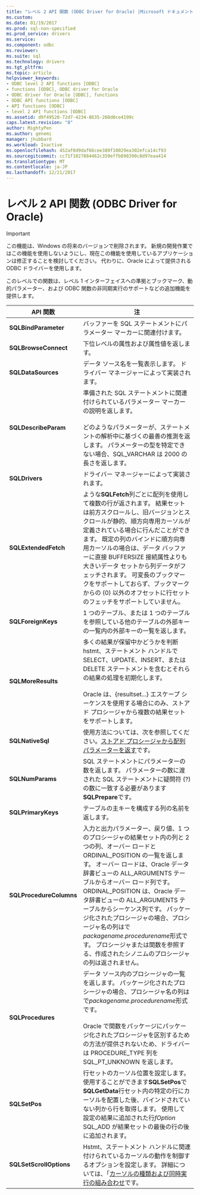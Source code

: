 ```yaml
---
title: "レベル 2 API 関数 (ODBC Driver for Oracle) |Microsoft ドキュメント"
ms.custom: 
ms.date: 01/19/2017
ms.prod: sql-non-specified
ms.prod_service: drivers
ms.service: 
ms.component: odbc
ms.reviewer: 
ms.suite: sql
ms.technology: drivers
ms.tgt_pltfrm: 
ms.topic: article
helpviewer_keywords:
- ODBC level 2 API functions [ODBC]
- functions [ODBC], ODBC driver for Oracle
- ODBC driver for Oracle [ODBC], functions
- ODBC API functions [ODBC]
- API functions [ODBC]
- level 2 API functions [ODBC]
ms.assetid: d9f49520-72d7-4234-8635-260d0ce4199c
caps.latest.revision: "8"
author: MightyPen
ms.author: genemi
manager: jhubbard
ms.workload: Inactive
ms.openlocfilehash: 452af0d9daf66cee389f10029ea302efca14cf93
ms.sourcegitcommit: cc71f1027884462c359effb898390c8d97eaa414
ms.translationtype: MT
ms.contentlocale: ja-JP
ms.lasthandoff: 12/21/2017
---
```

# <a name="level-2-api-functions-odbc-driver-for-oracle"></a>レベル 2 API 関数 (ODBC Driver for Oracle)
> [!IMPORTANT]  
>  この機能は、Windows の将来のバージョンで削除されます。 新規の開発作業ではこの機能を使用しないようにし、現在この機能を使用しているアプリケーションは修正することを検討してください。 代わりに、Oracle によって提供される ODBC ドライバーを使用します。  
  
 このレベルでの関数は、レベル 1 インターフェイスへの準拠とブックマーク、動的パラメーター、および ODBC 関数の非同期実行のサポートなどの追加機能を提供します。  
  
|API 関数|注|  
|------------------|-----------|  
|**SQLBindParameter**|バッファーを SQL ステートメントにパラメーター マーカーに関連付けます。|  
|**SQLBrowseConnect**|下位レベルの属性および属性値を返します。|  
|**SQLDataSources**|データ ソース名を一覧表示します。 ドライバー マネージャーによって実装されます。|  
|**SQLDescribeParam**|準備された SQL ステートメントに関連付けられているパラメーター マーカーの説明を返します。<br /><br /> どのようなパラメーターが、ステートメントの解析中に基づくの最善の推測を返します。 パラメーターの型を特定できない場合、SQL_VARCHAR は 2000 の長さを返します。|  
|**SQLDrivers**|ドライバー マネージャーによって実装されます。|  
|**SQLExtendedFetch**|ような**SQLFetch**列ごとに配列を使用して複数の行が返されます。 結果セットは前方スクロールし、旧バージョンとスクロールが静的、順方向専用カーソルが定義されている場合に行んだことができます。 既定の列のバインドに順方向専用カーソルの場合は、データ バッファーに直接 BUFFERSIZE 接続属性よりも大きいデータ セットから列データがフェッチされます。 可変長のブックマークをサポートしておらず、ブックマークからの (0) 以外のオフセットに行セットのフェッチをサポートしていません。|  
|**SQLForeignKeys**|1 つのテーブル、または 1 つのテーブルを参照している他のテーブルの外部キーの一覧内の外部キーの一覧を返します。|  
|**SQLMoreResults**|多くの結果が保留中かどうかを判断 hstmt、ステートメント ハンドルで SELECT、UPDATE、INSERT、または DELETE ステートメントを含むとそれらの結果の処理を初期化します。<br /><br /> Oracle は、{resultset...} エスケープ シーケンスを使用する場合にのみ、ストアド プロシージャから複数の結果セットをサポートします。|  
|**SQLNativeSql**|使用方法については、次を参照してください。[ストアド プロシージャから配列パラメーターを返す](../../odbc/microsoft/returning-array-parameters-from-stored-procedures.md)です。|  
|**SQLNumParams**|SQL ステートメントにパラメーターの数を返します。 パラメーターの数に渡された SQL ステートメントに疑問符 (?) の数に一致する必要があります**SQLPrepare**です。|  
|**SQLPrimaryKeys**|テーブルの主キーを構成する列の名前を返します。|  
|**SQLProcedureColumns**|入力と出力パラメーター、戻り値、1 つのプロシージャの結果セット内の列と 2 つの列、オーバー ロードと ORDINAL_POSITION の一覧を返します。 オーバー ロードは、Oracle データ辞書ビューの ALL_ARGUMENTS テーブルからオーバー ロード列です。 ORDINAL_POSITION は、Oracle データ辞書ビューの ALL_ARGUMENTS テーブルからシーケンス列です。 パッケージ化されたプロシージャの場合、プロシージャ名の列はで*packagename.procedurename*形式です。 プロシージャまたは関数を参照する、作成されたシノニムのプロシージャの列は返されません。|  
|**SQLProcedures**|データ ソース内のプロシージャの一覧を返します。 パッケージ化されたプロシージャの場合、プロシージャ名の列はで*packagename.procedurename*形式です。<br /><br /> Oracle で関数をパッケージにパッケージ化されたプロシージャを区別するための方法が提供されないため、ドライバーは PROCEDURE_TYPE 列を SQL_PT_UNKNOWN を返します。|  
|**SQLSetPos**|行セットのカーソル位置を設定します。 使用することができます**SQLSetPos**で**SQLGetData**行セット内の特定の行にカーソルを配置した後、バインドされていない列から行を取得します。 使用して設定の結果に追加された行*fOption* SQL_ADD が結果セットの最後の行の後に追加されます。|  
|**SQLSetScrollOptions**|Hstmt、ステートメント ハンドルに関連付けられているカーソルの動作を制御するオプションを設定します。 詳細については、「[カーソルの種類および同時実行の組み合わせ](../../odbc/microsoft/cursor-type-and-concurrency-combinations.md)です。|
